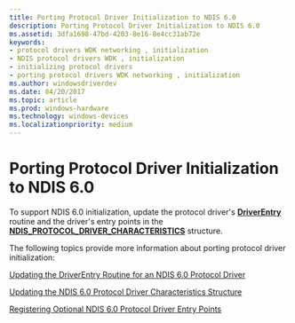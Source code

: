 ```yaml
---
title: Porting Protocol Driver Initialization to NDIS 6.0
description: Porting Protocol Driver Initialization to NDIS 6.0
ms.assetid: 3dfa1698-47bd-4203-8e16-8e4cc31ab72e
keywords:
- protocol drivers WDK networking , initialization
- NDIS protocol drivers WDK , initialization
- initializing protocol drivers
- porting protocol drivers WDK networking , initialization
ms.author: windowsdriverdev
ms.date: 04/20/2017
ms.topic: article
ms.prod: windows-hardware
ms.technology: windows-devices
ms.localizationpriority: medium
---
```


# Porting Protocol Driver Initialization to NDIS 6.0





To support NDIS 6.0 initialization, update the protocol driver's [**DriverEntry**](https://msdn.microsoft.com/library/windows/hardware/ff544113) routine and the driver's entry points in the [**NDIS\_PROTOCOL\_DRIVER\_CHARACTERISTICS**](https://msdn.microsoft.com/library/windows/hardware/ff566825) structure.

The following topics provide more information about porting protocol driver initialization:

[Updating the DriverEntry Routine for an NDIS 6.0 Protocol Driver](updating-the-driverentry-routine-for-an-ndis-6-0-protocol-driver.md)

[Updating the NDIS 6.0 Protocol Driver Characteristics Structure](updating-the-ndis-6-0-protocol-driver-characteristics-structure.md)

[Registering Optional NDIS 6.0 Protocol Driver Entry Points](registering-optional-ndis-6-0-protocol-driver-entry-points.md)

 

 





